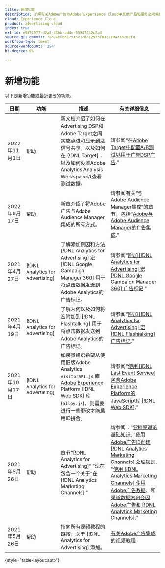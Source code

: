 ```yaml
---
title: 新增功能
description: 了解有关Adobe广告与Adobe Experience Cloud中其他产品和服务之间集成的更新。
cloud: Experience Cloud
product: advertising cloud
index: true
exl-id: e5874077-d2a8-43bb-ad4e-55547442c8a4
source-git-commit: 7e614ecb517515217d812926f61ca10437820efd
workflow-type: tm+mt
source-wordcount: '294'
ht-degree: 0%

---
```


# 新增功能

以下是新增功能或最近更改的功能。

| 日期 | 功能 | 描述 | 有关详细信息 |
| ---- | ------- | ----------- | -------------------- |
| 2022年11月1日 | 帮助 | 新文档介绍了如何在Advertising DSP和Adobe Target之间实施点进和显示到达信号共享，以及如何在 [!DNL Target] ，以及如何设置Adobe Analytics Analysis Workspace以查看测试数据。 | 请参阅“[在Adobe Target中配置A/B测试以用于广告DSP广告](/help/integrations/target/overview-ab-tests.md).&quot; |
| 2022年8月17日 | 帮助 | 新章介绍了将Adobe广告与Adobe Audience Manager集成的所有方式。 | 请参阅有关“与Adobe Audience Manager集成”的章节，包括“[Adobe与Adobe Audience Manager的广告集成](/help/integrations/audience-manager/overview.md).&quot; |
| 2021年4月27日 | [!DNL Analytics for Advertising] | 了解添加原因和方法 [!DNL Analytics for Advertising] 宏 [!DNL Google Campaign Manager 360] 用于将点击数据发送到Adobe Analytics的广告标记。 | 请参阅“[附加 [!DNL Analytics for Advertising] 宏 [!DNL Google Campaign Manager 360] 广告标记](/help/integrations/analytics/macros-google-campaign-manager.md).&quot; |
| 2021年4月19日 | [!DNL Analytics for Advertising] | 了解为何以及如何将宏附加到 [!DNL Flashtalking] 用于将点击数据发送到Adobe Analytics的广告标记。 | 请参阅“[附加 [!DNL Analytics for Advertising] 宏 [!DNL Flashtalking] 广告标记](/help/integrations/analytics/macros-flashtalking.md).&quot; |
| 2021年10月27日 | [!DNL Analytics for Advertising] | 如果贵组织希望从使用旧版Adobe Analytics `visitorAPI.js` 库 [Adobe Experience Platform [!DNL Web SDK]](https://experienceleague.adobe.com/docs/experience-platform/edge/home.html) 库(`alloy.js`)，则需要进行一些更改才能启用ID拼合。 | 请参阅“[使用 [!DNL Last Event Service] 包含Adobe Experience Platform的JavaScript库 [!DNL Web SDK]](/help/integrations/analytics/web-sdk.md).&quot; |
| 2021年5月26日 | 帮助 | 章节“[!DNL Analytics for Advertising]“ ”现在包含一个关于“在 [!DNL Analytics Marketing Channels].&quot; | 请参阅：&quot;[营销渠道的基础知识](/help/integrations/analytics/marketing-channels/mc-overview.md), &quot;[使用Adobe广告ID创建 [!DNL Analytics Marketing Channels] 处理规则](/help/integrations/analytics/marketing-channels/mc-ids.md), &quot;[使用 [!DNL Analytics Marketing Channels] 使用Adobe广告数据](/help/integrations/analytics/marketing-channels/mc-ac-data.md)、和[渠道数据为何会因Adobe广告和 [!DNL Analytics Marketing Channels]](/help/integrations/analytics/marketing-channels/mc-data-variances.md).&quot; |
| 2021年5月26日 | 帮助 | 指向所有视频教程的链接，关于 [!DNL Analytics for Advertising] 添加。 | [有关Adobe广告集成的视频教程](https://experienceleague.adobe.com/docs/advertising-learn/tutorials/overview.html) |

{style=&quot;table-layout:auto&quot;}

<!-- At some point, just make this an overview page instead?

Adobe Advertising is integrated with the following Adobe Experience Cloud products:

* [Adobe Analytics](/help/integrations/analytics/overview.md)

* Adobe Audience Manager

* Adobe Campaign (Adobe Advertising Search only)

 -->

